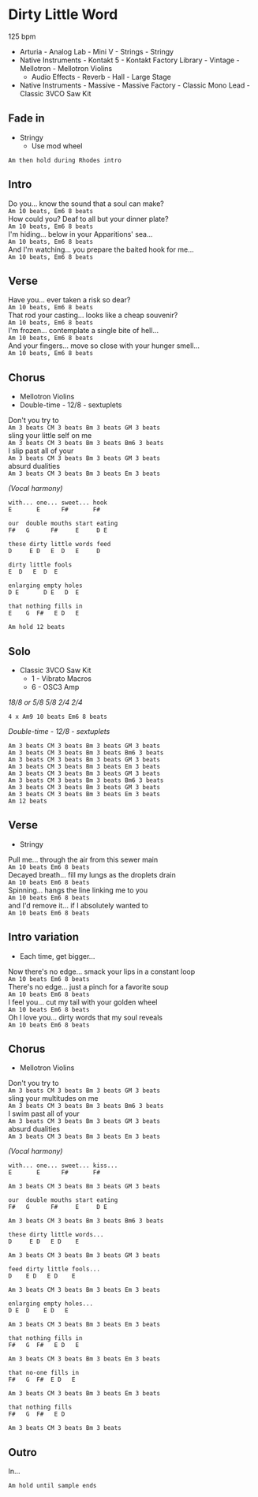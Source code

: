 # Dirty Little Word

125 bpm

* Arturia - Analog Lab - Mini V - Strings - Stringy
* Native Instruments - Kontakt 5 - Kontakt Factory Library - Vintage - Mellotron - Mellotron Violins
    * Audio Effects - Reverb - Hall - Large Stage
* Native Instruments - Massive - Massive Factory - Classic Mono Lead - Classic 3VCO Saw Kit

## Fade in

* Stringy
    * Use mod wheel

`Am then hold during Rhodes intro`

## Intro

Do you... know the sound that a soul can make?  
`Am 10 beats, Em6 8 beats`  
How could you? Deaf to all but your dinner plate?  
`Am 10 beats, Em6 8 beats`  
I'm hiding... below in your Apparitions' sea...  
`Am 10 beats, Em6 8 beats`  
And I'm watching... you prepare the baited hook for me...  
`Am 10 beats, Em6 8 beats`

## Verse

Have you... ever taken a risk so dear?  
`Am 10 beats, Em6 8 beats`  
That rod your casting... looks like a cheap souvenir?  
`Am 10 beats, Em6 8 beats`  
I'm frozen... contemplate a single bite of hell...  
`Am 10 beats, Em6 8 beats`  
And your fingers... move so close with your hunger smell...  
`Am 10 beats, Em6 8 beats`

## Chorus

* Mellotron Violins
* Double-time - 12/8 - sextuplets

Don't you try to  
`Am 3 beats CM 3 beats Bm 3 beats GM 3 beats`  
sling your little self on me  
`Am 3 beats CM 3 beats Bm 3 beats Bm6 3 beats`  
I slip past all of your  
`Am 3 beats CM 3 beats Bm 3 beats GM 3 beats`  
absurd dualities  
`Am 3 beats CM 3 beats Bm 3 beats Em 3 beats`  

_(Vocal harmony)_

```
with... one... sweet... hook
E       E      F#       F#
```

```
our  double mouths start eating
F#   G      F#     E     D E
```

```
these dirty little words feed
D     E D   E  D   E     D
```

```
dirty little fools
E  D   E  D  E
```

```
enlarging empty holes
D E       D E   D  E
```

```
that nothing fills in
E    G  F#   E D   E
```

`Am hold 12 beats`

## Solo

* Classic 3VCO Saw Kit
  * 1 - Vibrato Macros
  * 6 - OSC3 Amp

*18/8 or 5/8 5/8 2/4 2/4*

`4 x Am9 10 beats Em6 8 beats`

*Double-time - 12/8 - sextuplets*

`Am 3 beats CM 3 beats Bm 3 beats GM 3 beats`  
`Am 3 beats CM 3 beats Bm 3 beats Bm6 3 beats`  
`Am 3 beats CM 3 beats Bm 3 beats GM 3 beats`  
`Am 3 beats CM 3 beats Bm 3 beats Em 3 beats`  
`Am 3 beats CM 3 beats Bm 3 beats GM 3 beats`  
`Am 3 beats CM 3 beats Bm 3 beats Bm6 3 beats`  
`Am 3 beats CM 3 beats Bm 3 beats GM 3 beats`  
`Am 3 beats CM 3 beats Bm 3 beats Em 3 beats`  
`Am 12 beats`  

## Verse

* Stringy

Pull me... through the air from this sewer main  
`Am 10 beats Em6 8 beats`  
Decayed breath... fill my lungs as the droplets drain  
`Am 10 beats Em6 8 beats`  
Spinning... hangs the line linking me to you  
`Am 10 beats Em6 8 beats`  
and I'd remove it... if I absolutely wanted to  
`Am 10 beats Em6 8 beats`

## Intro variation

* Each time, get bigger...

Now there's no edge... smack your lips in a constant loop  
`Am 10 beats Em6 8 beats`  
There's no edge... just a pinch for a favorite soup  
`Am 10 beats Em6 8 beats`  
I feel you... cut my tail with your golden wheel  
`Am 10 beats Em6 8 beats`  
Oh I love you... dirty words that my soul reveals  
`Am 10 beats Em6 8 beats`  

## Chorus

* Mellotron Violins

Don't you try to  
`Am 3 beats CM 3 beats Bm 3 beats GM 3 beats`  
sling your multitudes on me  
`Am 3 beats CM 3 beats Bm 3 beats Bm6 3 beats`  
I swim past all of your  
`Am 3 beats CM 3 beats Bm 3 beats GM 3 beats`  
absurd dualities  
`Am 3 beats CM 3 beats Bm 3 beats Em 3 beats`

_(Vocal harmony)_

```
with... one... sweet... kiss...
E       E      F#       F#
```
`Am 3 beats CM 3 beats Bm 3 beats GM 3 beats`  

```
our  double mouths start eating
F#   G      F#     E     D E
```
`Am 3 beats CM 3 beats Bm 3 beats Bm6 3 beats`  

```
these dirty little words...
D     E D   E D    E
```
`Am 3 beats CM 3 beats Bm 3 beats GM 3 beats`  

```
feed dirty little fools...
D    E D   E D    E
```
`Am 3 beats CM 3 beats Bm 3 beats Em 3 beats`

```
enlarging empty holes...
D E  D    E D   E
```
`Am 3 beats CM 3 beats Bm 3 beats Em 3 beats`

```
that nothing fills in
F#   G  F#   E D   E
```
`Am 3 beats CM 3 beats Bm 3 beats Em 3 beats`

```
that no-one fills in
F#   G  F#  E D   E
```
`Am 3 beats CM 3 beats Bm 3 beats Em 3 beats`

```
that nothing fills
F#   G  F#   E D
```
`Am 3 beats CM 3 beats Bm 3 beats`

## Outro

In...

`Am hold until sample ends`
